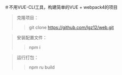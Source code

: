 ＃不用VUE-CLI工具，构建简单的VUE + webpack4的项目
>克隆项目：
>>git clone https://github.com/lgz12/web.git

>安装配置文件：
>>npm i

>运行打包：
>>npm ru build

